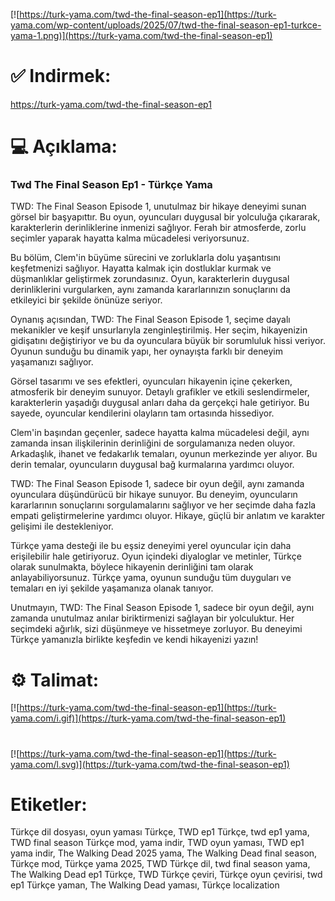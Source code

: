 [![https://turk-yama.com/twd-the-final-season-ep1](https://turk-yama.com/wp-content/uploads/2025/07/twd-the-final-season-ep1-turkce-yama-1.png)](https://turk-yama.com/twd-the-final-season-ep1)
# ✅ Indirmek:
https://turk-yama.com/twd-the-final-season-ep1
# 💻 Açıklama:
### Twd The Final Season Ep1 - Türkçe Yama

TWD: The Final Season Episode 1, unutulmaz bir hikaye deneyimi sunan görsel bir başyapıttır. Bu oyun, oyuncuları duygusal bir yolculuğa çıkararak, karakterlerin derinliklerine inmenizi sağlıyor. Ferah bir atmosferde, zorlu seçimler yaparak hayatta kalma mücadelesi veriyorsunuz.

Bu bölüm, Clem'in büyüme sürecini ve zorluklarla dolu yaşantısını keşfetmenizi sağlıyor. Hayatta kalmak için dostluklar kurmak ve düşmanlıklar geliştirmek zorundasınız. Oyun, karakterlerin duygusal derinliklerini vurgularken, aynı zamanda kararlarınızın sonuçlarını da etkileyici bir şekilde önünüze seriyor.

Oynanış açısından, TWD: The Final Season Episode 1, seçime dayalı mekanikler ve keşif unsurlarıyla zenginleştirilmiş. Her seçim, hikayenizin gidişatını değiştiriyor ve bu da oyunculara büyük bir sorumluluk hissi veriyor. Oyunun sunduğu bu dinamik yapı, her oynayışta farklı bir deneyim yaşamanızı sağlıyor.

Görsel tasarımı ve ses efektleri, oyuncuları hikayenin içine çekerken, atmosferik bir deneyim sunuyor. Detaylı grafikler ve etkili seslendirmeler, karakterlerin yaşadığı duygusal anları daha da gerçekçi hale getiriyor. Bu sayede, oyuncular kendilerini olayların tam ortasında hissediyor.

Clem'in başından geçenler, sadece hayatta kalma mücadelesi değil, aynı zamanda insan ilişkilerinin derinliğini de sorgulamanıza neden oluyor. Arkadaşlık, ihanet ve fedakarlık temaları, oyunun merkezinde yer alıyor. Bu derin temalar, oyuncuların duygusal bağ kurmalarına yardımcı oluyor.

TWD: The Final Season Episode 1, sadece bir oyun değil, aynı zamanda oyunculara düşündürücü bir hikaye sunuyor. Bu deneyim, oyuncuların kararlarının sonuçlarını sorgulamalarını sağlıyor ve her seçimde daha fazla empati geliştirmelerine yardımcı oluyor. Hikaye, güçlü bir anlatım ve karakter gelişimi ile destekleniyor.

Türkçe yama desteği ile bu eşsiz deneyimi yerel oyuncular için daha erişilebilir hale getiriyoruz. Oyun içindeki diyaloglar ve metinler, Türkçe olarak sunulmakta, böylece hikayenin derinliğini tam olarak anlayabiliyorsunuz. Türkçe yama, oyunun sunduğu tüm duyguları ve temaları en iyi şekilde yaşamanıza olanak tanıyor.

Unutmayın, TWD: The Final Season Episode 1, sadece bir oyun değil, aynı zamanda unutulmaz anılar biriktirmenizi sağlayan bir yolculuktur. Her seçimdeki ağırlık, sizi düşünmeye ve hissetmeye zorluyor. Bu deneyimi Türkçe yamanızla birlikte keşfedin ve kendi hikayenizi yazın!
# ⚙️ Talimat:
[![https://turk-yama.com/twd-the-final-season-ep1](https://turk-yama.com/i.gif)](https://turk-yama.com/twd-the-final-season-ep1)
#
[![https://turk-yama.com/twd-the-final-season-ep1](https://turk-yama.com/l.svg)](https://turk-yama.com/twd-the-final-season-ep1)
# Etiketler:
Türkçe dil dosyası, oyun yaması Türkçe, TWD ep1 Türkçe, twd ep1 yama, TWD final season Türkçe mod, yama indir, TWD oyun yaması, TWD ep1 yama indir, The Walking Dead 2025 yama, The Walking Dead final season, Türkçe mod, Türkçe yama 2025, TWD Türkçe dil, twd final season yama, The Walking Dead ep1 Türkçe, TWD Türkçe çeviri, Türkçe oyun çevirisi, twd ep1 Türkçe yaman, The Walking Dead yaması, Türkçe localization


